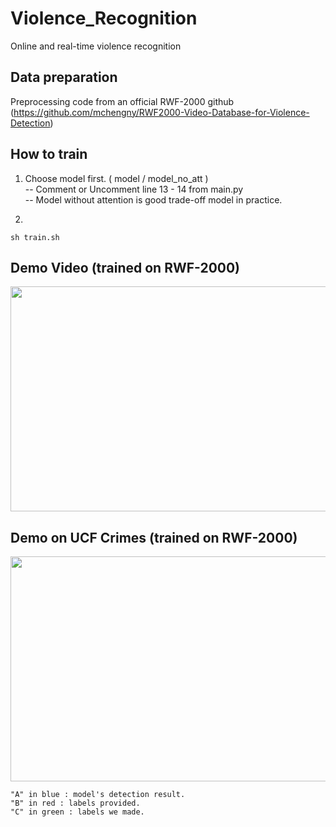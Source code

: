 # Violence_Recognition
Online and real-time violence recognition


## Data preparation
Preprocessing code from an official RWF-2000 github (https://github.com/mchengny/RWF2000-Video-Database-for-Violence-Detection)


## How to train
1. Choose model first. ( model / model_no_att )   
 -- Comment or Uncomment line 13 - 14 from main.py  
 -- Model without attention is good trade-off model in practice.   
 

2. 
```
sh train.sh
```



## Demo Video (trained on RWF-2000)
<img src="figures/three.gif" width="640" height="360"/>

## Demo on UCF Crimes (trained on RWF-2000)
<img src="figures/final.gif" width="640" height="360"/>

```
"A" in blue : model's detection result.
"B" in red : labels provided.
"C" in green : labels we made.
```

